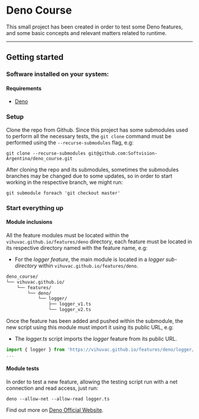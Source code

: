 Deno Course
===========

This small project has been created in order to test some Deno features, and some basic concepts and relevant matters related to runtime.

---

## Getting started

### Software installed on your system:

#### Requirements

- [Deno](https://deno.land/ "Deno's Official Website")

### Setup

Clone the repo from Github. Since this project has some submodules used to perform all the necessary tests, the `git clone` command must be performed using the `--recurse-submodules` flag, e.g:

```shell
git clone --recurse-submodules git@github.com:Softvision-Argentina/deno_course.git
```

After cloning the repo and its submodules, sometimes the submodules branches may be changed due to some updates, so in order to start working in the respective branch, we might run:

```shell
git submodule foreach 'git checkout master'
```

### Start everything up

#### Module inclusions

All the feature modules must be located within the `vihuvac.github.io/features/deno` directory, each feature must be located in its respective directory named with the feature name, e.g:

* For the _logger feature_, the main module is located in a _logger sub-directory_ within `vihuvac.github.io/features/deno`.

```markdown
deno_course/
└── vihuvac.github.io/
    └── features/
        └── deno/
            └── logger/
                ├── logger_v1.ts
                └── logger_v2.ts
```

Once the feature has been added and pushed within the submodule, the new script using this module must import it using its public URL, e.g:

* The _logger.ts_ script imports the _logger_ feature from its public URL.

```typescript
import { logger } from 'https://vihuvac.github.io/features/deno/logger/logger_v1.ts';
...
```

#### Module tests

In order to test a new feature, allowing the testing script run with a net connection and read access, just run:

```shell
deno --allow-net --allow-read logger.ts
```

Find out more on [Deno Official Website](https://deno.land/ "Deno's Official Website").
